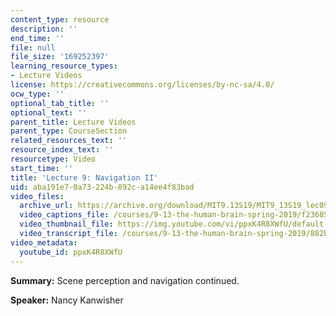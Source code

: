 ```yaml
---
content_type: resource
description: ''
end_time: ''
file: null
file_size: '169252397'
learning_resource_types:
- Lecture Videos
license: https://creativecommons.org/licenses/by-nc-sa/4.0/
ocw_type: ''
optional_tab_title: ''
optional_text: ''
parent_title: Lecture Videos
parent_type: CourseSection
related_resources_text: ''
resource_index_text: ''
resourcetype: Video
start_time: ''
title: 'Lecture 9: Navigation II'
uid: aba191e7-0a73-224b-892c-a14ee4f83bad
video_files:
  archive_url: https://archive.org/download/MIT9.13S19/MIT9_13S19_lec09_300k.mp4
  video_captions_file: /courses/9-13-the-human-brain-spring-2019/f236858c01a85a809087d6c6050c8016_ppxK4R8XWfU.vtt
  video_thumbnail_file: https://img.youtube.com/vi/ppxK4R8XWfU/default.jpg
  video_transcript_file: /courses/9-13-the-human-brain-spring-2019/882ba285e16f19f3f1bdcb117d04c502_ppxK4R8XWfU.pdf
video_metadata:
  youtube_id: ppxK4R8XWfU
---
```


**Summary:** Scene perception and navigation continued.

**Speaker:** Nancy Kanwisher

